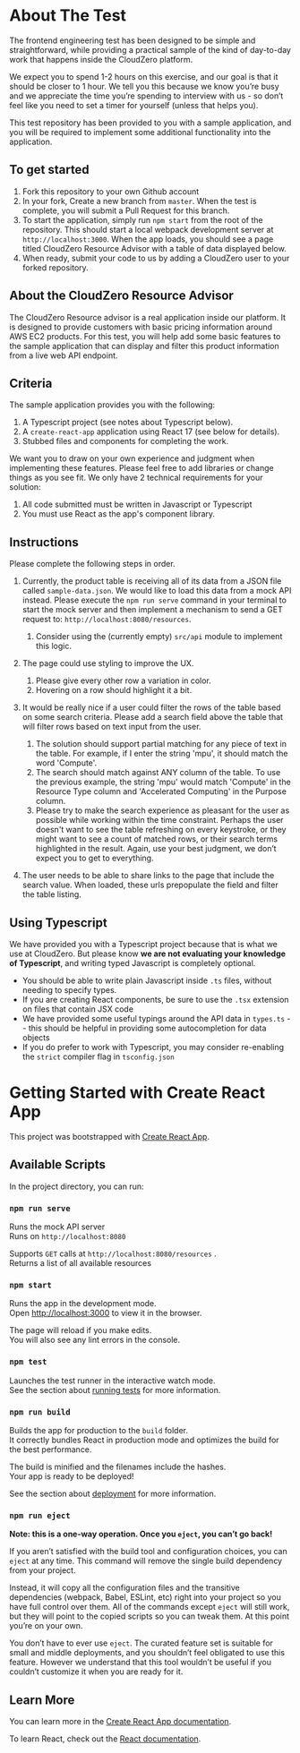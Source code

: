 # About The Test
The frontend engineering test has been designed to be simple and straightforward, while providing a practical sample  of the kind of day-to-day work that happens inside the CloudZero platform.

We expect you to spend 1-2 hours on this exercise, and our goal is that it should be closer to 1 hour. We tell you this because we know you’re busy and we appreciate the time you’re spending to interview with us - so don’t feel like you need to set a timer for yourself (unless that helps you).

This test repository has been provided to you with a sample application, and you will be required to implement some additional functionality into the application.

## To get started

1) Fork this repository to your own Github account
2) In your fork, Create a new branch from `master`. When the test is complete, you will submit a Pull Request for this branch.
3) To start the application, simply run `npm start` from the root of the repository. This should start a local webpack development server at `http://localhost:3000`. When the app loads, you should see a page titled CloudZero Resource Advisor with a table of data displayed below.
4) When ready, submit your code to us by adding a CloudZero user to your forked repository.

## About the CloudZero Resource Advisor
The CloudZero Resource advisor is a real application inside our platform. It is designed to provide customers with basic pricing  information around AWS EC2 products. For this test, you will help add some basic features to the sample application that can display and filter this product information from a live web API endpoint.

## Criteria

The sample application provides you with the following:

1) A Typescript project (see notes about Typescript below).
2) A `create-react-app` application using React 17 (see below for details).
3) Stubbed files and components for completing the work.

We want you to draw on your own experience and judgment when implementing these features. Please feel free to add libraries or change things as you see fit. We only have 2 technical requirements for your solution:

1) All code submitted must be written in Javascript or Typescript
2) You must use React as the app's component library.

## Instructions
Please complete the following steps in order.

1) Currently, the product table is receiving all of its data from a JSON file called `sample-data.json`.
   We would like to load this data from a mock API instead. Please execute the `npm run serve` command in your terminal to start the mock server and then implement a mechanism to send a GET request to: `http://localhost:8080/resources`.
   1) Consider using the (currently empty) `src/api` module to implement this logic.

2) The page could use styling to improve the UX.
   1) Please give every other row a variation in color.
   2) Hovering on a row should highlight it a bit.

2) It would be really nice if a user could filter the rows of the table based on some search criteria. Please add a search field above the table that will filter rows based on text input from the user.
   1) The solution should support partial matching for any piece of text in the table. For example, if I enter the string 'mpu', it should match the word 'Compute'.
   2) The search should match against ANY column of the table. To use the previous example, the string 'mpu' would  match 'Compute' in the Resource Type column and 'Accelerated Computing' in the Purpose column.
   3) Please try to make the search experience as pleasant for the user as possible while working within the time constraint. Perhaps the user doesn't want to see the table refreshing on every keystroke, or they might want to see a count of matched rows, or their search terms highlighted in the result. Again, use your best judgment, we don’t expect you to get to everything.

3) The user needs to be able to share links to the page that include the search value. When loaded, these urls prepopulate the field and filter the table listing.


## Using Typescript
We have provided you with a Typescript project because that is what we use at CloudZero. But please know **we are not evaluating your knowledge of Typescript**,
and writing typed Javascript is completely optional.
- You should be able to write plain Javascript inside `.ts` files, without needing to specify types.
- If you are creating React components, be sure to use the `.tsx` extension on files that contain JSX code
- We have provided some useful typings around the API data in `types.ts` -- this should be helpful in providing some autocompletion for data objects
- If you do prefer to work with Typescript, you may consider re-enabling the `strict` compiler flag in `tsconfig.json`


# Getting Started with Create React App

This project was bootstrapped with [Create React App](https://github.com/facebook/create-react-app).

## Available Scripts

In the project directory, you can run:

### `npm run serve`

Runs the mock API server\
Runs on `http://localhost:8080`

Supports `GET` calls at `http://localhost:8080/resources` .\
Returns a list of all available resources

### `npm start`

Runs the app in the development mode.\
Open [http://localhost:3000](http://localhost:3000) to view it in the browser.

The page will reload if you make edits.\
You will also see any lint errors in the console.

### `npm test`

Launches the test runner in the interactive watch mode.\
See the section about [running tests](https://facebook.github.io/create-react-app/docs/running-tests) for more information.

### `npm run build`

Builds the app for production to the `build` folder.\
It correctly bundles React in production mode and optimizes the build for the best performance.

The build is minified and the filenames include the hashes.\
Your app is ready to be deployed!

See the section about [deployment](https://facebook.github.io/create-react-app/docs/deployment) for more information.

### `npm run eject`

**Note: this is a one-way operation. Once you `eject`, you can’t go back!**

If you aren’t satisfied with the build tool and configuration choices, you can `eject` at any time. This command will remove the single build dependency from your project.

Instead, it will copy all the configuration files and the transitive dependencies (webpack, Babel, ESLint, etc) right into your project so you have full control over them. All of the commands except `eject` will still work, but they will point to the copied scripts so you can tweak them. At this point you’re on your own.

You don’t have to ever use `eject`. The curated feature set is suitable for small and middle deployments, and you shouldn’t feel obligated to use this feature. However we understand that this tool wouldn’t be useful if you couldn’t customize it when you are ready for it.

## Learn More

You can learn more in the [Create React App documentation](https://facebook.github.io/create-react-app/docs/getting-started).

To learn React, check out the [React documentation](https://reactjs.org/).
